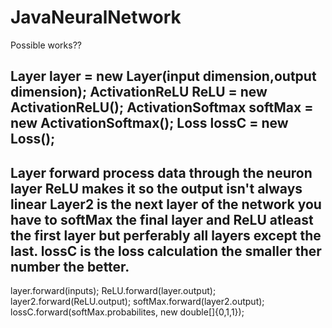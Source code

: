 # JavaNeuralNetwork
Possible works??

Layer layer = new Layer(input dimension,output dimension);
ActivationReLU ReLU = new ActivationReLU();
ActivationSoftmax softMax = new ActivationSoftmax();
Loss lossC = new Loss();
-----
Layer forward process data through the neuron layer
ReLU makes it so the output isn't always linear
Layer2 is the next layer of the network
you have to softMax the final layer and ReLU atleast the first layer but perferably all layers except the last.
lossC is the loss calculation the smaller ther number the better.
---
layer.forward(inputs);
ReLU.forward(layer.output);
layer2.forward(ReLU.output);
softMax.forward(layer2.output);
lossC.forward(softMax.probabilites, new double[]{0,1,1});
